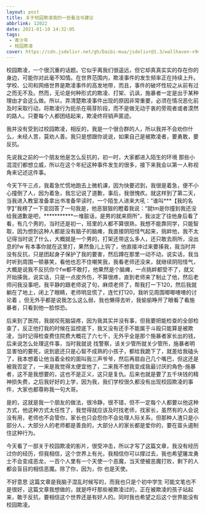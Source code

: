 ```yaml
---
layout: post
title: 关于校园欺凌我的一些看法与建议
abbrlink: 12022
date: 2021-01-10 14:32:05
tags:
 - 青少年
 - 校园欺凌
cover: https://cdn.jsdelivr.net/gh/Daibi-mua/jsdelivr@1.3/wallhaven-v9m2r8.png
---
```


校园欺凌，一个很沉重的话题。它似乎离我们很遥远，但它却真真实实的存在你的身边，可能你对此毫不知情。在世界范围内，欺凌事件的发生频率正在持续上升。学校、公司和网络世界是欺凌事件的高发地带，而且，事件的破坏性较之从前有过之而无不及。然而，无论是何种形式的欺凌、打架、讥讽，施暴者一定是出于某种理由才会这么做。所以，弄清楚欺凌事件出现的原因非常重要，必须在情况恶化前及时采取行动，将欺凌行为扼杀在萌芽阶段，而不是做无动于衷的旁观者或者漠然的路人。只要每个人都团结起来，欺凌终将销声匿迹。

我并没有受到过校园欺凌，相反的，我是一个很合群的人，所以我并不会劝你什么，未经人苦，莫劝人善。我只是想跟你说说，如果自己是被欺凌者，要勇敢，要反抗。

先说我之前的一个朋友他是怎么反抗的，初一时，大家都进入陌生的环境 那些小混混们都想立威，所以在这个年纪这种事件发生的很多，接下来我会以第一人称视角来记述这件事。

今天下午三点，我着急忙慌地跑去上微机课，因为快要迟到，我很是着急，便不小心撞倒了人，因为着急，我忘记说了道歉，事后，我很愧疚。就这样到了第二天，当我进入教室准备拿出书准备早读时，一个陌生人进来大吼：“谁叫***【我的名字】”我楞了一下变回答了一句我是，他恶狠狠的瞪着我说：“就tm是你撞到我还没给我道歉是吧，***********一堆脏话，是男的就来厕所”，我淡定了往他身后看了看，有几个男的，当时还是初一，班里的人都不算很熟，我想不能靠同学，只能智取，因为想到这种人都是没有脑子的脑瘫，我直接阴阳怪气起来，挑衅他，我不太记得当时说了什么，大概就是一个男的，打架还带这么多人，还只敢去厕所，没出息的fw 有本事你就在这里打，果然鱼儿上钩了，他直接冲过来要揍我，我当时并没有反抗，只是团起身子保护了我的要害，然后蹲在那里一动不动，说实话，我当时听到周围一顿暴笑，看他也忍不住嘲笑我，我看老师还没来，就继续阴阳怪气，大概是说我不反抗你个fw都不敢打，他果然是个脑瘫，一点挑衅都受不了，就又开始揍我，说实话，只是一点皮外伤，不算很疼，直到老师来了制止了他，然后老师问我没事吧，我平静的跟老师说了句，麻烦老师了，帮我打一下120，然后我就躺在了地上，闭上了眼睛，老师明显慌了，连忙打120，我听见周围唧唧喳喳的讨论着 ，但无外乎都是说我怎么这么弱，我也懒得去听，我偷偷睁开了眼看了看施暴者，只看到他一脸惊恐。

后来到了医院，我就咬死脑袋疼，因为我其实并没有事，但我要把能检查的全部检查了，反正他打我的时候在监控底下，我又没有还手不能属于斗殴只能算是被欺凌，当时记得检查费住院费大概花了六七千，无外乎全是那个施暴者家长出的钱，后来说怎么处理这件事，当时我就说 找警察，该关少管所就关少管所，施暴者明显害怕的要死，说到底还只是心智不成熟的小孩子，都给我跪下了，就差给我磕头了，我本想着让他当着全校的面叫我三声爷爷，然后再扇自己几个嘴巴，但这还是被我否定了，一来是我觉得太便宜他了，二来我不想我变成我最讨厌的角色-施暴者，这不是我想要的，这也不是正义，这只是复仇。后来也就是要了五千块钱的精神损失费，之后我好好的上学，因为我，我们学校很久都没有出现校园欺凌的事件，大家也都尊称我一句大哥。

是的，这就是我一个朋友的做法，很冷静，很不错，但不一定每个人都要以他这种方式，他这种方式太任性了，我觉得就应该及时找老师，找家长，虽然有的人会说没有用，老师也不会管你，家长也只会怨你不会处理人际关系，但那种人渣只是小部分人，大部分人的老师都是善良的，大部分人的家长都是爱你的，要在苗头遏制住这种行为。

今天看了一部关于校园欺凌的影片，很受冲击，所以才写了这篇文章，我没有经历过你的经历，但我相信，这个世界上有光，我相信你可以撑过去，我也希望屠龙勇士不会变成恶龙，一百个人里有一个天使一个恶魔，当天使被恶魔打败，剩下的人都会盲目的相信恶魔。除了你，因为，你 也是天使。

不好意思 这篇文章是我脑子混乱时候写的，而我也只是个初中学生 可能文笔也不是很好，这篇文章我想做的，就是呼吁那些被欺凌过的，正在被欺凌的孩子站起来，敢于反抗，要相信这个世界还是有好人的。同时我也希望之后这个世界能没有校园欺凌。